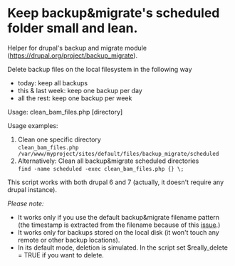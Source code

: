 Keep backup&migrate's scheduled folder small and lean.
==================

Helper for drupal's backup and migrate module (https://drupal.org/project/backup_migrate).

Delete backup files on the local filesystem in the following way
- today:             keep all backups
- this & last week:  keep one backup per day
- all the rest:      keep one backup per week

Usage:
  clean_bam_files.php [directory]

Usage examples:

1. Clean one specific directory  
  `clean_bam_files.php /var/www/myproject/sites/default/files/backup_migrate/scheduled`
1. Alternatively: Clean all backup&migrate scheduled directories  
  `find -name scheduled -exec clean_bam_files.php {} \;`

This script works with both drupal 6 and 7 (actually, it doesn't require any drupal instance).

*Please note:*
- It works only if you use the default backup&migrate filename pattern (the timestamp is extracted from the filename because of this <a href="https://drupal.org/node/1357402">issue</a>.)
- It works only for backups stored on the local disk (it won't touch any remote or other backup locations).
- In its default mode, deletion is simulated. In the script set $really_delete = TRUE if you want to delete.

